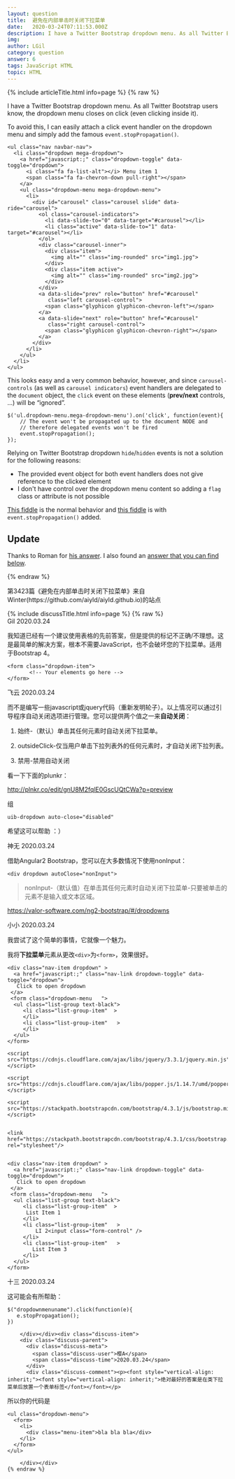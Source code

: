 ```yaml
---
layout: question
title:  避免在内部单击时关闭下拉菜单
date:   2020-03-24T07:11:53.000Z
description: I have a Twitter Bootstrap dropdown menu. As all Twitter Bootstrap users know...
img: 
author: LGil
category: question
answer: 6
tags: JavaScript HTML
topic: HTML
---
```

<div class="article-root">
  <div class="article">
    {% include articleTitle.html info=page %}
    {% raw %}
    <div class="article-content"><p>I have a Twitter Bootstrap dropdown menu. As all Twitter Bootstrap users know, the dropdown menu closes on click (even clicking inside it).</p>

<p>To avoid this, I can easily attach a click event handler on the dropdown menu and simply add the famous <code>event.stopPropagation()</code>. </p>

<pre><code>&lt;ul class="nav navbar-nav"&gt;<font></font>
  &lt;li class="dropdown mega-dropdown"&gt;<font></font>
    &lt;a href="javascript:;" class="dropdown-toggle" data-toggle="dropdown"&gt;<font></font>
      &lt;i class="fa fa-list-alt"&gt;&lt;/i&gt; Menu item 1<font></font>
      &lt;span class="fa fa-chevron-down pull-right"&gt;&lt;/span&gt;<font></font>
    &lt;/a&gt;<font></font>
    &lt;ul class="dropdown-menu mega-dropdown-menu"&gt;<font></font>
      &lt;li&gt;<font></font>
        &lt;div id="carousel" class="carousel slide" data-ride="carousel"&gt;<font></font>
          &lt;ol class="carousel-indicators"&gt;<font></font>
            &lt;li data-slide-to="0" data-target="#carousel"&gt;&lt;/li&gt;<font></font>
            &lt;li class="active" data-slide-to="1" data-target="#carousel"&gt;&lt;/li&gt;<font></font>
          &lt;/ol&gt;<font></font>
          &lt;div class="carousel-inner"&gt;<font></font>
            &lt;div class="item"&gt;<font></font>
              &lt;img alt="" class="img-rounded" src="img1.jpg"&gt;<font></font>
            &lt;/div&gt;<font></font>
            &lt;div class="item active"&gt;<font></font>
              &lt;img alt="" class="img-rounded" src="img2.jpg"&gt;<font></font>
            &lt;/div&gt;<font></font>
          &lt;/div&gt;<font></font>
          &lt;a data-slide="prev" role="button" href="#carousel" <font></font>
             class="left carousel-control"&gt;<font></font>
            &lt;span class="glyphicon glyphicon-chevron-left"&gt;&lt;/span&gt;<font></font>
          &lt;/a&gt;<font></font>
          &lt;a data-slide="next" role="button" href="#carousel" <font></font>
             class="right carousel-control"&gt;<font></font>
            &lt;span class="glyphicon glyphicon-chevron-right"&gt;&lt;/span&gt;<font></font>
          &lt;/a&gt;<font></font>
        &lt;/div&gt;<font></font>
      &lt;/li&gt;<font></font>
    &lt;/ul&gt;<font></font>
  &lt;/li&gt;<font></font>
&lt;/ul&gt;<font></font>
</code></pre>

<p>This looks easy and a very common behavior, however, and since <code>carousel-controls</code> (as well as <code>carousel indicators</code>) event handlers are delegated to the <code>document</code> object, the <code>click</code> event on these elements (<strong>prev/next</strong> controls, ...) will be “ignored”.</p>

<pre><code>$('ul.dropdown-menu.mega-dropdown-menu').on('click', function(event){<font></font>
    // The event won't be propagated up to the document NODE and <font></font>
    // therefore delegated events won't be fired<font></font>
    event.stopPropagation();<font></font>
});<font></font>
</code></pre>

<p>Relying on Twitter Bootstrap dropdown <code>hide</code>/<code>hidden</code> events is not a solution for the following reasons:</p>

<ul>
<li>The provided event object for both event handlers does not give reference to the clicked element</li>
<li>I don't have control over the dropdown menu content so adding a <code>flag</code> class or attribute is not possible</li>
</ul>

<p><a href="http://jsfiddle.net/zend_php_dev/80oLdtbf/1/" rel="noreferrer">This fiddle</a> is the normal behavior and <a href="http://jsfiddle.net/zend_php_dev/80oLdtbf/2/" rel="noreferrer">this fiddle</a> is with <code>event.stopPropagation()</code> added.</p>

<h2>Update</h2>

<p>Thanks to Roman for <a href="https://stackoverflow.com/a/25196101/3165879">his answer</a>. I also found an <a href="https://stackoverflow.com/a/25253002/3165879">answer that you can find below</a>.</p></div>
    {% endraw %}
  </div>
  <p class="winter_mark">第3423篇《避免在内部单击时关闭下拉菜单》来自Winter(https://github.com/aiyld/aiyld.github.io)的站点</p>
  <div class="discuss-wrapper">
    {% include discussTitle.html info=page %}
    {% raw %}
    <div class="discuss-item">
        <div class="discuss-parent">
          <div class="discuss-meta">
            <span class="discuss-user">Gil</span>
            <span class="discuss-time">2020.03.24</span>
          </div>
          <div class="discuss-comment"><p><font style="vertical-align: inherit;"><font style="vertical-align: inherit;">我知道已经有一个建议使用表格的先前答案，但是提供的标记不正确/不理想。</font><font style="vertical-align: inherit;">这是最简单的解决方案，根本不需要JavaScript，也不会破坏您的下拉菜单。</font><font style="vertical-align: inherit;">适用于Bootstrap 4。</font></font></p>

<p><code>&lt;form class="dropdown-item"&gt;
       &lt;!-- Your elements go here --&gt;
&lt;/form&gt;
</code></p></div>
        </div></div><div class="discuss-item">
        <div class="discuss-parent">
          <div class="discuss-meta">
            <span class="discuss-user">飞云</span>
            <span class="discuss-time">2020.03.24</span>
          </div>
          <div class="discuss-comment"><p><font style="vertical-align: inherit;"><font style="vertical-align: inherit;">而不是编写一些javascript或jquery代码（重新发明轮子）。</font><font style="vertical-align: inherit;">以上情况可以通过引导程序自动关闭选项进行管理。</font><font style="vertical-align: inherit;">您可以提供两个值之一来</font></font><strong><font style="vertical-align: inherit;"><font style="vertical-align: inherit;">自动关闭</font></font></strong><font style="vertical-align: inherit;"><font style="vertical-align: inherit;">：</font></font></p>

<ol>
<li><p><font style="vertical-align: inherit;"><font style="vertical-align: inherit;">始终-（默认）单击其任何元素时自动关闭下拉菜单。</font></font></p></li>
<li><p><font style="vertical-align: inherit;"><font style="vertical-align: inherit;">outsideClick-仅当用户单击下拉列表外的任何元素时，才自动关闭下拉列表。</font></font></p></li>
<li><p><font style="vertical-align: inherit;"><font style="vertical-align: inherit;">禁用-禁用自动关闭</font></font></p></li>
</ol>

<p><font style="vertical-align: inherit;"><font style="vertical-align: inherit;">看一下下面的plunkr：</font></font></p>

<p><a href="http://plnkr.co/edit/gnU8M2fqlE0GscUQtCWa?p=preview" rel="nofollow noreferrer"><font style="vertical-align: inherit;"><font style="vertical-align: inherit;">http://plnkr.co/edit/gnU8M2fqlE0GscUQtCWa?p=preview</font></font></a></p>

<p><font style="vertical-align: inherit;"><font style="vertical-align: inherit;">组</font></font></p>

<pre><code>uib-dropdown auto-close="disabled" 
</code></pre>

<p><font style="vertical-align: inherit;"><font style="vertical-align: inherit;">希望这可以帮助 ：）</font></font></p></div>
        </div></div><div class="discuss-item">
        <div class="discuss-parent">
          <div class="discuss-meta">
            <span class="discuss-user">神无</span>
            <span class="discuss-time">2020.03.24</span>
          </div>
          <div class="discuss-comment"><p><font style="vertical-align: inherit;"><font style="vertical-align: inherit;">借助Angular2 Bootstrap，您可以在大多数情况下使用nonInput：</font></font></p>

<pre><code>&lt;div dropdown autoClose="nonInput"&gt;
</code></pre>

<blockquote>
  <p><font style="vertical-align: inherit;"><font style="vertical-align: inherit;">nonInput-（默认值）在单击其任何元素时自动关闭下拉菜单-只要被单击的元素不是输入或文本区域。</font></font></p>
</blockquote>

<p><a href="https://valor-software.com/ng2-bootstrap/#/dropdowns" rel="nofollow"><font style="vertical-align: inherit;"><font style="vertical-align: inherit;">https://valor-software.com/ng2-bootstrap/#/dropdowns</font></font></a></p></div>
        </div></div><div class="discuss-item">
        <div class="discuss-parent">
          <div class="discuss-meta">
            <span class="discuss-user">小小</span>
            <span class="discuss-time">2020.03.24</span>
          </div>
          <div class="discuss-comment"><p><font style="vertical-align: inherit;"><font style="vertical-align: inherit;">我尝试了这个简单的事情，它就像一个魅力。 </font></font></p>

<p><font style="vertical-align: inherit;"><font style="vertical-align: inherit;">我将</font></font><strong><font style="vertical-align: inherit;"><font style="vertical-align: inherit;">下拉菜单</font></font></strong><font style="vertical-align: inherit;"><font style="vertical-align: inherit;">元素从</font><font style="vertical-align: inherit;">更改</font></font><code>&lt;div&gt;</code><font style="vertical-align: inherit;"><font style="vertical-align: inherit;">为</font></font><code>&lt;form&gt;</code><font style="vertical-align: inherit;"><font style="vertical-align: inherit;">，效果很好。</font></font></p>

<pre><code>&lt;div class="nav-item dropdown" &gt;<font></font>
  &lt;a href="javascript:;" class="nav-link dropdown-toggle" data-toggle="dropdown"&gt;<font></font>
   Click to open dropdown<font></font>
 &lt;/a&gt;<font></font>
 &lt;form class="dropdown-menu   "&gt;<font></font>
  &lt;ul class="list-group text-black"&gt;<font></font>
     &lt;li class="list-group-item"  &gt;<font></font>
     &lt;/li&gt;<font></font>
     &lt;li class="list-group-item"   &gt;<font></font>
     &lt;/li&gt;<font></font>
  &lt;/ul&gt;<font></font>
&lt;/form&gt;<font></font>
</code></pre>

<p></p>

<p></p><div class="snippet" data-lang="js" data-hide="false" data-console="true" data-babel="false">
<div class="snippet-code">
<pre class="snippet-code-html lang-html prettyprint-override"><code>&lt;script src="https://cdnjs.cloudflare.com/ajax/libs/jquery/3.3.1/jquery.min.js"&gt;&lt;/script&gt;<font></font>
<font></font>
&lt;script src="https://cdnjs.cloudflare.com/ajax/libs/popper.js/1.14.7/umd/popper.min.js"&gt;&lt;/script&gt;<font></font>
<font></font>
&lt;script src="https://stackpath.bootstrapcdn.com/bootstrap/4.3.1/js/bootstrap.min.js"&gt;&lt;/script&gt;<font></font>
<font></font>
<font></font>
&lt;link href="https://stackpath.bootstrapcdn.com/bootstrap/4.3.1/css/bootstrap.min.css" rel="stylesheet"/&gt;<font></font>
<font></font>
<font></font>
&lt;div class="nav-item dropdown" &gt;<font></font>
  &lt;a href="javascript:;" class="nav-link dropdown-toggle" data-toggle="dropdown"&gt;<font></font>
   Click to open dropdown<font></font>
 &lt;/a&gt;<font></font>
 &lt;form class="dropdown-menu   "&gt;<font></font>
  &lt;ul class="list-group text-black"&gt;<font></font>
     &lt;li class="list-group-item"  &gt;<font></font>
      List Item 1<font></font>
     &lt;/li&gt;<font></font>
     &lt;li class="list-group-item"   &gt;<font></font>
         LI 2&lt;input class="form-control" /&gt;<font></font>
     &lt;/li&gt;<font></font>
     &lt;li class="list-group-item"   &gt;<font></font>
        List Item 3<font></font>
     &lt;/li&gt;<font></font>
  &lt;/ul&gt;<font></font>
&lt;/form&gt;</code></pre>
</div>
</div>
<p></p></div>
        </div></div><div class="discuss-item">
        <div class="discuss-parent">
          <div class="discuss-meta">
            <span class="discuss-user">十三</span>
            <span class="discuss-time">2020.03.24</span>
          </div>
          <div class="discuss-comment"><p><font style="vertical-align: inherit;"><font style="vertical-align: inherit;">这可能会有所帮助： </font></font></p>

<pre><code>$("dropdownmenuname").click(function(e){<font></font>
   e.stopPropagation();<font></font>
})<font></font>
</code></pre></div>
        </div></div><div class="discuss-item">
        <div class="discuss-parent">
          <div class="discuss-meta">
            <span class="discuss-user">樱A</span>
            <span class="discuss-time">2020.03.24</span>
          </div>
          <div class="discuss-comment"><p><font style="vertical-align: inherit;"><font style="vertical-align: inherit;">绝对最好的答案是在类下拉菜单后放置一个表单标签</font></font></p>

<p><font style="vertical-align: inherit;"><font style="vertical-align: inherit;">所以你的代码是</font></font></p>

<pre><code>&lt;ul class="dropdown-menu"&gt;<font></font>
  &lt;form&gt;<font></font>
    &lt;li&gt;<font></font>
      &lt;div class="menu-item"&gt;bla bla bla&lt;/div&gt;<font></font>
    &lt;/li&gt;<font></font>
  &lt;/form&gt;<font></font>
&lt;/ul&gt;<font></font>
</code></pre></div>
        </div></div>
    {% endraw %}
  </div>
<div>
